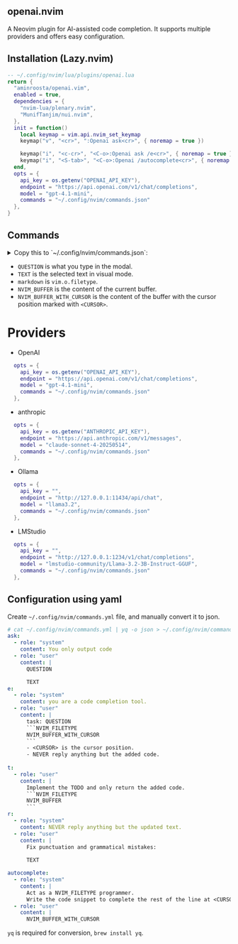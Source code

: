 ## openai.nvim

A Neovim plugin for AI-assisted code completion. It supports multiple providers and offers easy configuration.

## Installation (Lazy.nvim)
```lua
-- ~/.config/nvim/lua/plugins/openai.lua
return {
  "aminroosta/openai.vim",
  enabled = true,
  dependencies = {
    "nvim-lua/plenary.nvim",
    "MunifTanjim/nui.nvim",
  },
  init = function()
    local keymap = vim.api.nvim_set_keymap
    keymap("v", "<cr>", ":Openai ask<cr>", { noremap = true })

    keymap("i", "<c-cr>", "<C-o>:Openai ask /e<cr>", { noremap = true })
    keymap("i", "<S-tab>", "<C-o>:Openai /autocomplete<cr>", { noremap = true })
  end,
  opts = {
    api_key = os.getenv("OPENAI_API_KEY"),
    endpoint = "https://api.openai.com/v1/chat/completions",
    model = "gpt-4.1-mini",
    commands = "~/.config/nvim/commands.json"
  },
}
```

## Commands
<details> <summary>Copy this to `~/.config/nvim/commands.json`: </summary>

```json
{
  "ask": [
    {
      "role": "system",
      "content": "You only output code"
    },
    {
      "role": "user",
      "content": "QUESTION\n\nTEXT\n"
    }
  ],
  "e": [
    {
      "role": "system",
      "content": "you are a code completion tool."
    },
    {
      "role": "user",
      "content": "task: QUESTION\n```NVIM_FILETYPE\nNVIM_BUFFER_WITH_CURSOR\n```\n- <CURSOR> is the cursor position.\n- NEVER reply anything but the added code.\n"
    }
  ],
  "t": [
    {
      "role": "user",
      "content": "Implement the TODO and only return the added code.\n```NVIM_FILETYPE\nNVIM_BUFFER\n```\n"
    }
  ],
  "r": [
    {
      "role": "system",
      "content": "NEVER reply anything but the updated text."
    },
    {
      "role": "user",
      "content": "Fix punctuation and grammatical mistakes:\n\nTEXT\n"
    }
  ],
  "autocomplete": [
    {
      "role": "system",
      "content": "Act as a NVIM_FILETYPE programmer.\nWrite the code snippet to complete the rest of the line at <CURSOR>.\n"
    },
    {
      "role": "user",
      "content": "NVIM_BUFFER_WITH_CURSOR\n"
    }
  ]
}
```

</details>

- `QUESTION` is what you type in the modal.
- `TEXT` is the selected text in visual mode.
- `markdown` is `vim.o.filetype`.
- `NVIM_BUFFER` is the content of the current buffer.
- `NVIM_BUFFER_WITH_CURSOR` is the content of the buffer with the cursor position marked with `<CURSOR>`.

# Providers

* OpenAI
```lua
  opts = {
    api_key = os.getenv("OPENAI_API_KEY"),
    endpoint = "https://api.openai.com/v1/chat/completions",
    model = "gpt-4.1-mini",
    commands = "~/.config/nvim/commands.json"
  },
```

* anthropic
```lua
  opts = {
    api_key = os.getenv("ANTHROPIC_API_KEY"),
    endpoint = "https://api.anthropic.com/v1/messages",
    model = "claude-sonnet-4-20250514",
    commands = "~/.config/nvim/commands.json"
  },
```

* Ollama

```lua
  opts = {
    api_key = "",
    endpoint = "http://127.0.0.1:11434/api/chat",
    model = "llama3.2",
    commands = "~/.config/nvim/commands.json"
  },
```
 
* LMStudio
```lua
  opts = {
    api_key = "",
    endpoint = "http://127.0.0.1:1234/v1/chat/completions",
    model = "lmstudio-community/Llama-3.2-3B-Instruct-GGUF",
    commands = "~/.config/nvim/commands.json"
  },
```

## Configuration using yaml
Create `~/.config/nvim/commands.yml` file, and manually convert it to json.
````yaml
# cat ~/.config/nvim/commands.yml | yq -o json > ~/.config/nvim/commands.json
ask:
  - role: "system"
    content: You only output code
  - role: "user"
    content: |
      QUESTION

      TEXT
e:
  - role: "system"
    content: you are a code completion tool.
  - role: "user"
    content: |
      task: QUESTION
      ```NVIM_FILETYPE
      NVIM_BUFFER_WITH_CURSOR
      ```
      - <CURSOR> is the cursor position.
      - NEVER reply anything but the added code.
      
t:
  - role: "user"
    content: |
      Implement the TODO and only return the added code.
      ```NVIM_FILETYPE
      NVIM_BUFFER
      ```
r:
  - role: "system"
    content: NEVER reply anything but the updated text.
  - role: "user"
    content: |
      Fix punctuation and grammatical mistakes:
      
      TEXT

autocomplete:
  - role: "system"
    content: |
      Act as a NVIM_FILETYPE programmer.
      Write the code snippet to complete the rest of the line at <CURSOR>.
  - role: "user"
    content: |
      NVIM_BUFFER_WITH_CURSOR
````

`yq` is required for conversion, `brew install yq`.
